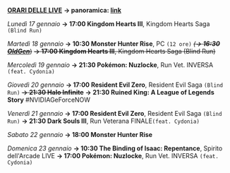 <b><u>ORARI DELLE LIVE</u></b>
<b>→ panoramica: <a href="https://trello.com/b/iKwdSGf3/sabaku">link</a></b>

<i>Lunedì 17 gennaio</i>
<b>→ 17:00 Kingdom Hearts III</b>, Kingdom Hearts Saga <code>(Blind Run)</code>

<i>Martedì 18 gennaio</i>
<b>→ 10:30 Monster Hunter Rise</b>, PC <code>(12 ore)</code>
<s><i>(<b>→ 16:30 <a href="https://www.twitch.tv/oldgenproject">OldGen</a></b></i>)</s>
<s><b>→ 17:00 Kingdom Hearts III</b>, Kingdom Hearts Saga (Blind Run)</s>

<i>Mercoledì 19 gennaio</i>
<b>→ 21:30 Pokémon: Nuzlocke</b>, Run Vet. INVERSA <code>(feat. Cydonia)</code>

<i>Giovedì 20 gennaio</i>
<b>→ 17:00 Resident Evil Zero</b>, Resident Evil Saga <code>(Blind Run)</code>
<s><b>→ 21:30 Halo Infinite</b></s>
<b>→ 21:30 Ruined King: A League of Legends Story</b> #NVIDIAGeForceNOW

<i>Venerdì 21 gennaio</i>
<b>→ 17:00 Resident Evil Zero</b>, Resident Evil Saga <code>(Blind Run)</code>
<b>→ 21:30 Dark Souls III</b>, Run Veterana FINALE<code>(feat. Cydonia)</code>

<i>Sabato 22 gennaio</i>
<b>→ 18:00 Monster Hunter Rise</b>

<i>Domenica 23 gennaio</i>
<b>→ 10:30 The Binding of Isaac: Repentance</b>, Spirito dell'Arcade LIVE
<b>→ 17:00 Pokémon: Nuzlocke</b>, Run Vet. INVERSA <code>(feat. Cydonia)</code>
